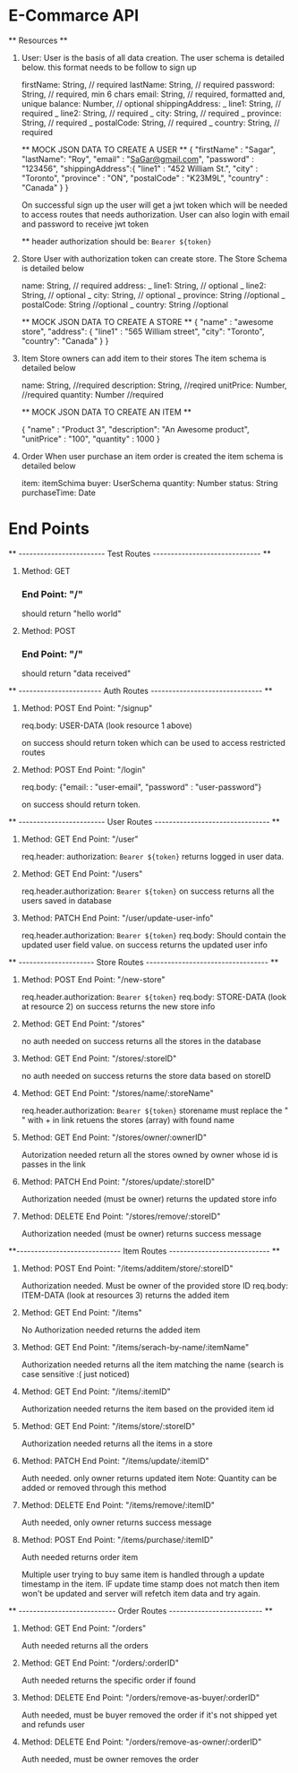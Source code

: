 # E-Commarce API

** Resources **

1. User:
   User is the basis of all data creation. The user schema is detailed below. this format needs to be follow to sign up

   firstName: String, // required
   lastName: String, // required
   password: String, // required, min 6 chars
   email: String, // required, formatted and, unique
   balance: Number, // optional
   shippingAddress:
   _ line1: String, // required
   _ line2: String, // required
   _ city: String, // required
   _ province: String, // required
   _ postalCode: String, // required
   _ country: String, // required

   ** MOCK JSON DATA TO CREATE A USER **
   {
   "firstName" : "Sagar",
   "lastName": "Roy",
   "email" : "SaGar@gmail.com",
   "password" : "123456",
   "shippingAddress":{
   "line1" : "452 William St.",
   "city" : "Toronto",
   "province" : "ON",
   "postalCode" : "K23M9L",
   "country" : "Canada"
   }
   }

   On successful sign up the user will get a jwt token which will be needed to access routes that needs authorization.
   User can also login with email and password to receive jwt token

   \*\* header authorization should be: `Bearer ${token}`

2. Store
   User with authorization token can create store.
   The Store Schema is detailed below

   name: String, // required
   address:
   _ line1: String, // optional
   _ line2: String, // optional
   _ city: String, // optional
   _ province: String //optional
   _ postalCode: String //optional
   _ country: String //optional

   ** MOCK JSON DATA TO CREATE A STORE **
   {
   "name" : "awesome store",
   "address": {
   "line1" : "565 William street",
   "city": "Toronto",
   "country": "Canada"
   }
   }

3. Item
   Store owners can add item to their stores
   The item schema is detailed below

   name: String, //required
   description: String, //reqired
   unitPrice: Number, //required
   quantity: Number //required

   ** MOCK JSON DATA TO CREATE AN ITEM **

   {
   "name" : "Product 3",
   "description": "An Awesome product",
   "unitPrice" : "100",
   "quantity" : 1000
   }

4. Order
   When user purchase an item order is created
   the item schema is detailed below

   item: itemSchima
   buyer: UserSchema
   quantity: Number
   status: String
   purchaseTime: Date

# End Points

** ------------------------ Test Routes ------------------------------ **

1. Method: GET

   ### End Point: "/"

   should return "hello world"

2. Method: POST

   ### End Point: "/"

   should return "data received"

** ----------------------- Auth Routes ------------------------------- **

1. Method: POST
   End Point: "/signup"

   req.body: USER-DATA (look resource 1 above)

   on success should return token which can be used to access restricted routes

2. Method: POST
   End Point: "/login"

   req.body: {"email: : "user-email", "password" : "user-password"}

   on success should return token.

** ------------------------ User Routes -------------------------------- **

1. Method: GET
   End Point: "/user"

   req.header: authorization: `Bearer ${token}`
   returns logged in user data.

2. Method: GET
   End Point: "/users"

   req.header.authorization: `Bearer ${token}`
   on success returns all the users saved in database

3. Method: PATCH
   End Point: "/user/update-user-info"

   req.header.authorization: `Bearer ${token}`
   req.body: Should contain the updated user field value.
   on success returns the updated user info

** --------------------- Store Routes ---------------------------------- **

1. Method: POST
   End Point: "/new-store"

   req.header.authorization: `Bearer ${token}`
   req.body: STORE-DATA (look at resource 2)
   on success returns the new store info

2. Method: GET
   End Point: "/stores"

   no auth needed
   on success returns all the stores in the database

3. Method: GET
   End Point: "/stores/:storeID"

   no auth needed
   on success returns the store data based on storeID

4. Method: GET
   End Point: "/stores/name/:storeName"

   req.header.authorization: `Bearer ${token}`
   storename must replace the " " with + in link
   retuens the stores (array) with found name

5. Method: GET
   End Point: "/stores/owner/:ownerID"

   Autorization needed
   return all the stores owned by owner whose id is passes in the link

6. Method: PATCH
   End Point: "/stores/update/:storeID"

   Authorization needed (must be owner)
   returns the updated store info

7. Method: DELETE
   End Point: "/stores/remove/:storeID"

   Authorization needed (must be owner)
   returns success message

**----------------------------- Item Routes ---------------------------- **

1. Method: POST
   End Point: "/items/additem/store/:storeID"

   Authorization needed. Must be owner of the provided store ID
   req.body: ITEM-DATA (look at resources 3)
   returns the added item

2. Method: GET
   End Point: "/items"

   No Authorization needed
   returns the added item

3. Method: GET
   End Point: "/items/serach-by-name/:itemName"

   Authorization needed
   returns all the item matching the name (search is case sensitive :( just noticed)

4. Method: GET
   End Point: "/items/:itemID"

   Authorization needed
   returns the item based on the provided item id

5. Method: GET
   End Point: "/items/store/:storeID"

   Authorization needed
   returns all the items in a store

6. Method: PATCH
   End Point: "/items/update/:itemID"

   Auth needed. only owner
   returns updated item
   Note: Quantity can be added or removed through this method

7. Method: DELETE
   End Point: "/items/remove/:itemID"

   Auth needed, only owner
   returns success message

8. Method: POST
   End Point: "/items/purchase/:itemID"

   Auth needed
   returns order item

   Multiple user trying to buy same item is handled through a update timestamp in the item. IF update time stamp does not match then item won't be updated and server will refetch item data and try again.

** --------------------------- Order Routes -------------------------- **

1. Method: GET
   End Point: "/orders"

   Auth needed
   returns all the orders

2. Method: GET
   End Point: "/orders/:orderID"

   Auth needed
   returns the specific order if found

3. Method: DELETE
   End Point: "/orders/remove-as-buyer/:orderID"

   Auth needed, must be buyer
   removed the order if it's not shipped yet and refunds user

4. Method: DELETE
   End Point: "/orders/remove-as-owner/:orderID"

   Auth needed, must be owner
   removes the order
